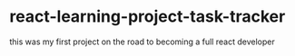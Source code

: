 # react-learning-project-task-tracker
this was my first project on the road to becoming a full react developer

